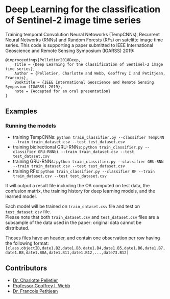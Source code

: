 # Deep Learning for the classification of Sentinel-2 image time series

Training temporal Convolution Neural Netoworks (TempCNNs), Recurrent Neural Networks (RNNs) and Random Forests (RFs) on satelitte image time series.
This code is supporting a paper submitted to IEEE International Geoscience and Remote Sensing Symposium (IGARSS) 2019:
```
@inproceedings{Pelletier2018Deep,
    Title = {Deep Learning for the classification of Sentinel-2 image time series},
    Author = {Pelletier, Charlotte and Webb, Geoffrey I and Petitjean, Francois},
    Booktitle = {IEEE International Geoscience and Remote Sensing Symposium (IGARSS) 2019},
    note = {Accepted for an oral presentation}
}
```

## Examples

### Running the models

- training TempCNNs: `python train_classifier.py --classifier TempCNN --train train_dataset.csv --test test_dataset.csv`
- training bidirectional GRU-RNNs: `python train_classifier.py --classifier GRU-RNNbi --train train_dataset.csv --test test_dataset.csv`
- training GRU-RNNs: `python train_classifier.py --classifier GRU-RNN --train train_dataset.csv --test test_dataset.csv`
- training RFs: `python train_classifier.py --classifier RF --train train_dataset.csv --test test_dataset.csv`

It will output a result file including the OA computed on test data, the confusion matrix, the training history for deep learning models, and the learned model.

Each model will be trained on `train_dataset.csv` file and test on `test_dataset.csv` file.  
Please note that both `train_dataset.csv` and `test_dataset.csv` files are a subsample of the data used in the paper: original data cannot be distributed.

Thoses files have an header, and contain one observation per row having the following format:
`[class,objectID,date1.B2,date1.B3,date1.B4,date1.B5,date1.B6,date1.B7,date1.B8,date1.B8A,date1.B11,date1.B12,...,date73.B12]`

## Contributors
 - [Dr. Charlotte Pelletier](https://sites.google.com/site/charpelletier)
 - [Professor Geoffrey I. Webb](http://i.giwebb.com/)
 - [Dr. Francois Petitjean](http://www.francois-petitjean.com/Research/)
